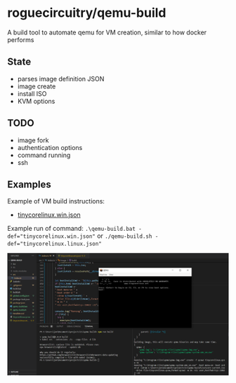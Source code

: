 # roguecircuitry/qemu-build

A build tool to automate qemu for VM creation, similar to how docker performs

## State
- parses image definition JSON
- image create
- install ISO
- KVM options

## TODO
- image fork
- authentication options
- command running
- ssh

## Examples
Example of VM build instructions:
- [tinycorelinux.win.json](./archtest.win.json)

Example run of command:
`.\qemu-build.bat -def="tinycorelinux.win.json"` or `./qemu-build.sh -def="tinycorelinux.linux.json"`

![img](./example.png)

